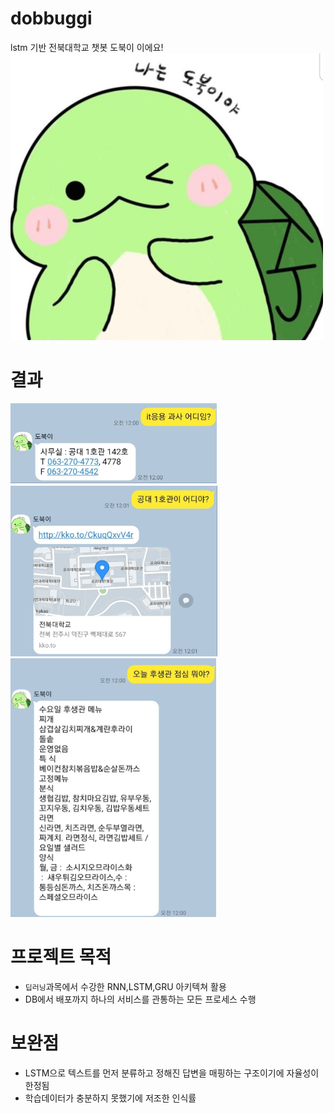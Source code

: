 # dobbuggi
lstm 기반 전북대학교 챗봇 도북이 이에요!
![](./main.png)

# 결과
![](./results/department.png)
![](./results/position.png)
![](./results/rice.png)



# 프로젝트 목적
- `딥러닝`과목에서 수강한 RNN,LSTM,GRU 아키텍쳐 활용
- DB에서 배포까지 하나의 서비스를 관통하는 모든 프로세스 수행 

# 보완점
- LSTM으로 텍스트를 먼저 분류하고 정해진 답변을 매핑하는 구조이기에 자율성이 한정됨
- 학습데이터가 충분하지 못했기에 저조한 인식률
